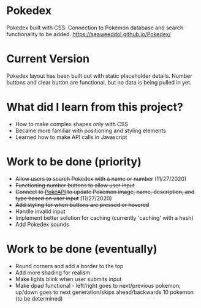 # Pokedex
Pokedex built with CSS. Connection to Pokemon database and search functionality to be added.
https://seaweeddol.github.io/Pokedex/

# Current Version
Pokedex layout has been built out with static placeholder details. Number buttons and clear button are functional, but no data is being pulled in yet.

# What did I learn from this project?
- How to make complex shapes only with CSS
- Became more familiar with positioning and styling elements
- Learned how to make API calls in Javascript

# Work to be done (priority)
- ~~Allow users to search Pokedex with a name or number~~ (11/27/2020)
- ~~Functioning number buttons to allow user input~~
- ~~Connect to [PokéAPI](https://pokeapi.co/) to update Pokemon image, name, description, and type based on user input~~ (11/27/2020)
- ~~Add styling for when buttons are pressed or hovered~~
- Handle invalid input
- Implement better solution for caching (currently 'caching' with a hash)
- Add Pokedex sounds

# Work to be done (eventually)
- Round corners and add a border to the top
- Add more shading for realism
- Make lights blink when user submits input
- Make dpad functional - left/right goes to next/previous pokemon; up/down goes to next generation/skips ahead/backwards 10 pokemon (to be determined)
